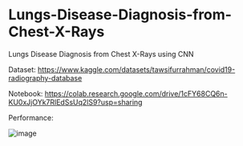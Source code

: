 # Lungs-Disease-Diagnosis-from-Chest-X-Rays
Lungs Disease Diagnosis from Chest X-Rays using CNN

Dataset: https://www.kaggle.com/datasets/tawsifurrahman/covid19-radiography-database

Notebook: https://colab.research.google.com/drive/1cFY68CQ6n-KU0xJjOYk7RlEdSsUq2lS9?usp=sharing

Performance:


![image](https://github.com/user-attachments/assets/53073d5b-adf7-4ef6-9d69-3497f088768c)
